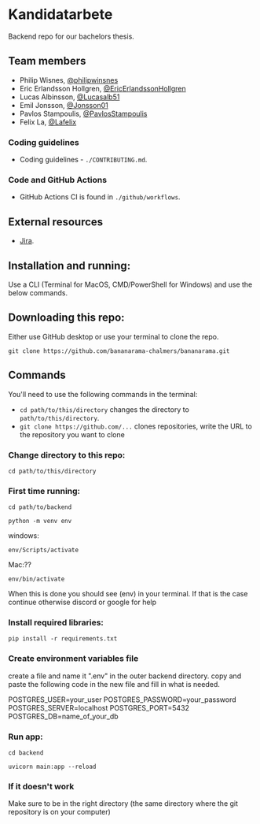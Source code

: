 # Kandidatarbete

Backend repo for our bachelors thesis.

## Team members

- Philip Wisnes, [@philipwinsnes](https://github.com/philipwinsnes)
- Eric Erlandsson Hollgren, [@EricErlandssonHollgren](https://github.com/EricErlandssonHollgren)
- Lucas Albinsson, [@Lucasalb51](https://github.com/Lucasalb51)
- Emil Jonsson, [@Jonsson01](https://github.com/Jonsson01)
- Pavlos Stampoulis, [@PavlosStampoulis](https://github.com/PavlosStampoulis)
- Felix La, [@Lafelix](https://github.com/Lafelix)

### Coding guidelines

- Coding guidelines - `./CONTRIBUTING.md`.

### Code and GitHub Actions

- GitHub Actions CI is found in `./github/workflows`.

## External resources

- [Jira](https://recemptynez.atlassian.net/jira/software/projects/REC/boards/1).

## Installation and running:
Use a CLI (Terminal for MacOS, CMD/PowerShell for Windows) and use the below commands.

## Downloading this repo:

Either use GitHub desktop or use your terminal to clone the repo.

```console
git clone https://github.com/bananarama-chalmers/bananarama.git
```

## Commands

You'll need to use the following commands in the terminal:

* `cd path/to/this/directory` changes the directory to `path/to/this/directory`.
* `git clone https://github.com/...` clones repositories, write the URL to the repository you want to clone

### Change directory to this repo:
```console
cd path/to/this/directory
```

### First time running:
```console
cd path/to/backend
```
```console
python -m venv env
```
windows:
```console
env/Scripts/activate 
```
Mac:??
```console
env/bin/activate 
```
When this is done you should see (env) in your terminal. If that is the case continue otherwise discord or google for help

### Install required libraries: 
```console
pip install -r requirements.txt
```
### Create environment variables file
create a file and name it ".env" in the outer backend directory.
copy and paste the following code in the new file and fill in what is needed.

POSTGRES_USER=your_user
POSTGRES_PASSWORD=your_password
POSTGRES_SERVER=localhost
POSTGRES_PORT=5432
POSTGRES_DB=name_of_your_db

### Run app:
```console
cd backend
```
```console
uvicorn main:app --reload
```

### If it doesn't work
Make sure to be in the right directory (the same directory where the git repository is on your computer)

